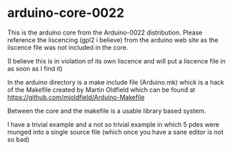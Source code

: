 arduino-core-0022
=================

This is the arduino core from the Arduino-0022 distribution. Please reference the liscencing
(gpl2 i believe) from the arduino web site as the liscence file was not included in the core.

(I believe this is in violation of its own liscence and will put a liscence file in as soon as I find it)

In the arduino directory is a make include file (Arduino.mk) whick is a hack of the Makefile
created by Martin Oldfield which can be found at https://github.com/mjoldfield/Arduino-Makefile

Between the core and the makefile is a usable library based system. 

I have a trivial example and a not so trivial example in which 5 pdes were munged into a single source file 
(which once you have a sane editor is not so bad)